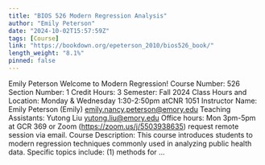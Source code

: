 ```yaml
---
title: "BIOS 526 Modern Regression Analysis"
author: "Emily Peterson"
date: "2024-10-02T15:57:59Z"
tags: [Course]
link: "https://bookdown.org/epeterson_2010/bios526_book/"
length_weight: "8.1%"
pinned: false
---
```


Emily Peterson Welcome to Modern Regression! Course Number: 526 Section Number: 1 Credit Hours: 3 Semester: Fall 2024 Class Hours and Location: Monday & Wednesday 1:30-2:50pm atCNR 1051 Instructor Name: Emily Peterson (Emily) emily.nancy.peterson@emory.edu Teaching Assistants: Yutong Liu yutong.liu@emory.edu Office hours: Mon 3pm-5pm at GCR 369 or Zoom (https://zoom.us/j/5503938635) request remote session via email. Course Description: This course introduces students to modern regression techniques commonly used in analyzing public health data. Specific topics include: (1) methods for ...

